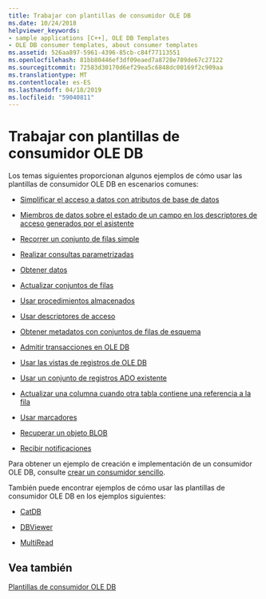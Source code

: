 ```yaml
---
title: Trabajar con plantillas de consumidor OLE DB
ms.date: 10/24/2018
helpviewer_keywords:
- sample applications [C++], OLE DB Templates
- OLE DB consumer templates, about consumer templates
ms.assetid: 526aa897-5961-4396-85cb-c84f77113551
ms.openlocfilehash: 81bb80446ef3df09eaed7a8728e789de67c27122
ms.sourcegitcommit: 72583d30170d6ef29ea5c6848dc00169f2c909aa
ms.translationtype: MT
ms.contentlocale: es-ES
ms.lasthandoff: 04/18/2019
ms.locfileid: "59040811"
---
```

# <a name="working-with-ole-db-consumer-templates"></a>Trabajar con plantillas de consumidor OLE DB

Los temas siguientes proporcionan algunos ejemplos de cómo usar las plantillas de consumidor OLE DB en escenarios comunes:

- [Simplificar el acceso a datos con atributos de base de datos](../../data/oledb/simplifying-data-access-with-database-attributes.md)

- [Miembros de datos sobre el estado de un campo en los descriptores de acceso generados por el asistente](../../data/oledb/field-status-data-members-in-wizard-generated-accessors.md)

- [Recorrer un conjunto de filas simple](../../data/oledb/traversing-a-simple-rowset.md)

- [Realizar consultas parametrizadas](../../data/oledb/issuing-a-parameterized-query.md)

- [Obtener datos](../../data/oledb/fetching-data.md)

- [Actualizar conjuntos de filas](../../data/oledb/updating-rowsets.md)

- [Usar procedimientos almacenados](../../data/oledb/using-stored-procedures.md)

- [Usar descriptores de acceso](../../data/oledb/using-accessors.md)

- [Obtener metadatos con conjuntos de filas de esquema](../../data/oledb/obtaining-metadata-with-schema-rowsets.md)

- [Admitir transacciones en OLE DB](../../data/oledb/supporting-transactions-in-ole-db.md)

- [Usar las vistas de registros de OLE DB](../../data/oledb/using-ole-db-record-views.md)

- [Usar un conjunto de registros ADO existente](../../data/oledb/using-an-existing-ado-recordset.md)

- [Actualizar una columna cuando otra tabla contiene una referencia a la fila](../../data/oledb/updating-a-column-when-another-table-contains-a-reference-to-the-row.md)

- [Usar marcadores](../../data/oledb/using-bookmarks.md)

- [Recuperar un objeto BLOB](../../data/oledb/retrieving-a-blob.md)

- [Recibir notificaciones](../../data/oledb/receiving-notifications.md)

Para obtener un ejemplo de creación e implementación de un consumidor OLE DB, consulte [crear un consumidor sencillo](../../data/oledb/creating-an-ole-db-consumer.md).

También puede encontrar ejemplos de cómo usar las plantillas de consumidor OLE DB en los ejemplos siguientes:

- [CatDB](https://github.com/Microsoft/VCSamples)

- [DBViewer](https://github.com/Microsoft/VCSamples)

- [MultiRead](https://github.com/Microsoft/VCSamples)

## <a name="see-also"></a>Vea también

[Plantillas de consumidor OLE DB](../../data/oledb/ole-db-consumer-templates-cpp.md)